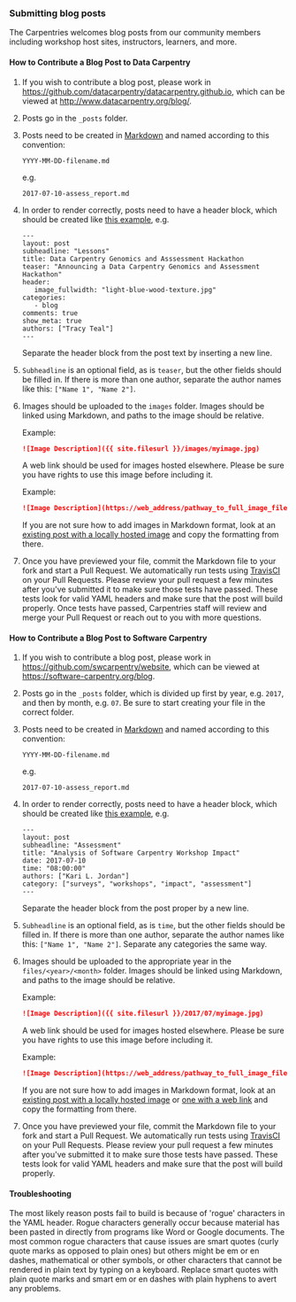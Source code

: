 ### Submitting blog posts 

The Carpentries welcomes blog posts from our community members including workshop host sites, instructors, learners, and more.

#### How to Contribute a Blog Post to Data Carpentry

1.  If you wish to contribute a blog post,
    please work in <https://github.com/datacarpentry/datacarpentry.github.io>,
    which can be viewed at <http://www.datacarpentry.org/blog/>.
    
1.  Posts go in the `_posts` folder. 
    
1.  Posts need to be created in [Markdown](https://guides.github.com/features/mastering-markdown/) and named 
    according to this convention:
    
    `YYYY-MM-DD-filename.md`
    
    e.g. 
    
    `2017-07-10-assess_report.md`
    
1.  In order to render correctly, posts need to have a header block, which should be created like [this example](https://raw.githubusercontent.com/datacarpentry/datacarpentry.github.io/master/_posts/2015-01-23-genomics-hackathon.md), e.g.

    ```
    ---
    layout: post
    subheadline: "Lessons"
    title: Data Carpentry Genomics and Asssessment Hackathon
    teaser: "Announcing a Data Carpentry Genomics and Assessment Hackathon"
    header:
       image_fullwidth: "light-blue-wood-texture.jpg"
    categories:
       - blog
    comments: true
    show_meta: true
    authors: ["Tracy Teal"]
    ---
    ```

    Separate the header block from the post text by inserting a new line. 
    
1.  `Subheadline` is an optional field, as is `teaser`, but the other fields should be filled in. If there is more than one author, separate the author names like this: `["Name 1", "Name 2"]`. 
    
1.  Images should be uploaded to the `images` folder. Images should be linked using Markdown, and paths to the image should be relative. 
    
    Example: 
    ```md
    ![Image Description]({{ site.filesurl }}/images/myimage.jpg)
    ```
    A web link should be used for images hosted elsewhere. Please be sure you have rights to use this image before including it.

    Example: 
    ```md
    ![Image Description](https://web_address/pathway_to_full_image_filename)
    ```
    
    If you are not sure how to add images in Markdown format, look at an [existing post with a locally hosted image](https://raw.githubusercontent.com/datacarpentry/datacarpentry.github.io/master/_posts/2017-12-19-frb_carpentry.md) and copy the formatting from there.
    
1. Once you have previewed your file, commit the Markdown file to your fork and start a Pull Request. We automatically run tests using [TravisCI](https://travis-ci.org/) on your Pull Requests. Please review your pull request a few minutes after you've submitted it to make sure those tests have passed. These tests look for valid YAML headers and make sure that the post will build properly. Once tests have passed, Carpentries staff will review and merge your Pull Request or reach out to you with more questions.



#### How to Contribute a Blog Post to Software Carpentry

1.  If you wish to contribute a blog post,
    please work in <https://github.com/swcarpentry/website>,
    which can be viewed at <https://software-carpentry.org/blog>.
    
1.  Posts go in the `_posts` folder, which is divided up first by year,  e.g. `2017`, and then by month, e.g. `07`. Be sure to start creating your file in the correct folder. 
    
1.  Posts need to be created in [Markdown](https://guides.github.com/features/mastering-markdown/) and named according to this convention:
    
    `YYYY-MM-DD-filename.md`
    
    e.g. 
    
    `2017-07-10-assess_report.md`
    
1.  In order to render correctly, posts need to have a header block, which should be created like [this example](https://raw.githubusercontent.com/swcarpentry/website/gh-pages/_posts/2017/06/2017-06-19-mqu-ttt.md), e.g.

    ```
    ---
    layout: post
    subheadline: "Assessment"
    title: "Analysis of Software Carpentry Workshop Impact"
    date: 2017-07-10
    time: "08:00:00"
    authors: ["Kari L. Jordan"]
    category: ["surveys", "workshops", "impact", "assessment"]
    ---
    ```

    Separate the header block from the post proper by a new line. 
    
1.  `Subheadline` is an optional field, as is `time`, but the other fields should be filled in. If there is more than one author, separate the author names like this: `["Name 1", "Name 2"]`. Separate any categories the same way.
    
1.  Images should be uploaded to the appropriate year in the `files/<year>/<month>` folder. Images should be linked using Markdown, and paths to the image should be relative. 
    
    Example: 
    
    ```md
    ![Image Description]({{ site.filesurl }}/2017/07/myimage.jpg)
    ```
    
    A web link should be used for images hosted elsewhere. Please be sure you have rights to use this image before including it.

    Example: 
    
    ```md
    ![Image Description](https://web_address/pathway_to_full_image_filename)
    ```
    
    If you are not sure how to add images in Markdown format, look at an [existing post with a locally hosted image](https://raw.githubusercontent.com/swcarpentry/website/gh-pages/_posts/2017/06/2017-06-19-mqu-ttt.md) or [one with a web link](https://raw.githubusercontent.com/swcarpentry/website/gh-pages/_posts/2017/07/2017-07-10-assess_report.md) and copy the formatting from there.
    
7.  Once you have previewed your file, commit the Markdown file to your fork and start a Pull Request. We automatically run tests using [TravisCI](https://travis-ci.org/) on your Pull Requests. Please review your pull request a few minutes after you've submitted it to make sure those tests have passed. These tests look for valid YAML headers and make sure that the post will build properly.

#### Troubleshooting

The most likely reason posts fail to build is because of 'rogue' characters in the YAML header. Rogue characters generally occur because material has been pasted in directly from programs like Word or Google documents. The most common rogue characters that cause issues are smart quotes (curly quote marks as opposed to plain ones) but others might be em or en dashes, mathematical or other symbols, or other characters that cannot be rendered in plain text by typing on a keyboard. Replace smart quotes with plain quote marks and smart em or en dashes with plain hyphens to avert any problems.

